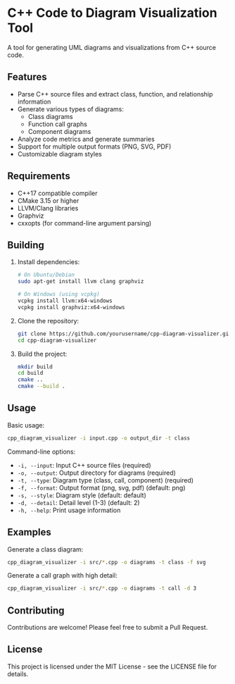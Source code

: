 # C++ Code to Diagram Visualization Tool

A tool for generating UML diagrams and visualizations from C++ source code.

## Features

- Parse C++ source files and extract class, function, and relationship information
- Generate various types of diagrams:
  - Class diagrams
  - Function call graphs
  - Component diagrams
- Analyze code metrics and generate summaries
- Support for multiple output formats (PNG, SVG, PDF)
- Customizable diagram styles

## Requirements

- C++17 compatible compiler
- CMake 3.15 or higher
- LLVM/Clang libraries
- Graphviz
- cxxopts (for command-line argument parsing)

## Building

1. Install dependencies:
   ```bash
   # On Ubuntu/Debian
   sudo apt-get install llvm clang graphviz

   # On Windows (using vcpkg)
   vcpkg install llvm:x64-windows
   vcpkg install graphviz:x64-windows
   ```

2. Clone the repository:
   ```bash
   git clone https://github.com/yourusername/cpp-diagram-visualizer.git
   cd cpp-diagram-visualizer
   ```

3. Build the project:
   ```bash
   mkdir build
   cd build
   cmake ..
   cmake --build .
   ```

## Usage

Basic usage:
```bash
cpp_diagram_visualizer -i input.cpp -o output_dir -t class
```

Command-line options:
- `-i, --input`: Input C++ source files (required)
- `-o, --output`: Output directory for diagrams (required)
- `-t, --type`: Diagram type (class, call, component) (required)
- `-f, --format`: Output format (png, svg, pdf) (default: png)
- `-s, --style`: Diagram style (default: default)
- `-d, --detail`: Detail level (1-3) (default: 2)
- `-h, --help`: Print usage information

## Examples

Generate a class diagram:
```bash
cpp_diagram_visualizer -i src/*.cpp -o diagrams -t class -f svg
```

Generate a call graph with high detail:
```bash
cpp_diagram_visualizer -i src/*.cpp -o diagrams -t call -d 3
```

## Contributing

Contributions are welcome! Please feel free to submit a Pull Request.

## License

This project is licensed under the MIT License - see the LICENSE file for details. 